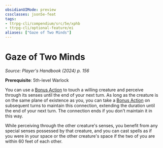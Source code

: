 ```yaml
---
obsidianUIMode: preview
cssclasses: json5e-feat
tags:
- ttrpg-cli/compendium/src/5e/xphb
- ttrpg-cli/optional-feature/ei
aliases: ["Gaze of Two Minds"]
---
```

# Gaze of Two Minds
*Source: Player's Handbook (2024) p. 156*  

**Prerequisite**: 5th-level Warlock

You can use a [Bonus Action](bonus-action-xphb.md) to touch a willing creature and perceive through its senses until the end of your next turn. As long as the creature is on the same plane of existence as you, you can take a [Bonus Action](bonus-action-xphb.md) on subsequent turns to maintain this connection, extending the duration until the end of your next turn. The connection ends if you don't maintain it in this way.

While perceiving through the other creature's senses, you benefit from any special senses possessed by that creature, and you can cast spells as if you were in your space or the other creature's space if the two of you are within 60 feet of each other.